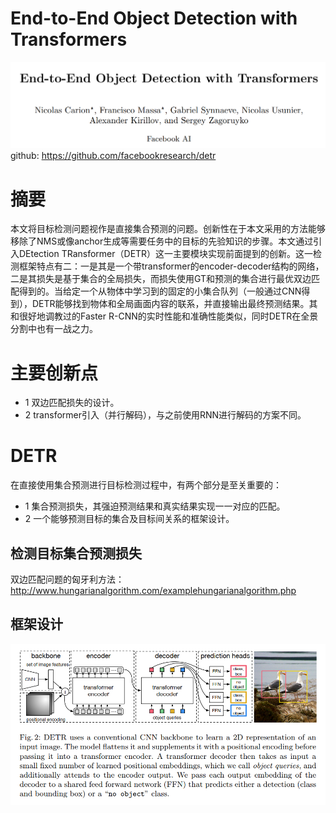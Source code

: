 # End-to-End Object Detection with Transformers
![1](./1.title.png)
github: https://github.com/facebookresearch/detr

# 摘要

本文将目标检测问题视作是直接集合预测的问题。创新性在于本文采用的方法能够移除了NMS或像anchor生成等需要任务中的目标的先验知识的步骤。本文通过引入DEtection TRansformer（DETR）这一主要模块实现前面提到的创新。这一检测框架特点有二：一是其是一个带transformer的encoder-decoder结构的网络，二是其损失是基于集合的全局损失，而损失使用GT和预测的集合进行最优双边匹配得到的。当给定一个从物体中学习到的固定的小集合队列（一般通过CNN得到），DETR能够找到物体和全局画面内容的联系，并直接输出最终预测结果。其和很好地调教过的Faster R-CNN的实时性能和准确性能类似，同时DETR在全景分割中也有一战之力。

# 主要创新点
- 1 双边匹配损失的设计。
- 2 transformer引入（并行解码），与之前使用RNN进行解码的方案不同。

# DETR

在直接使用集合预测进行目标检测过程中，有两个部分是至关重要的：
- 1 集合预测损失，其强迫预测结果和真实结果实现一一对应的匹配。
- 2 一个能够预测目标的集合及目标间关系的框架设计。

## 检测目标集合预测损失

双边匹配问题的匈牙利方法：
http://www.hungarianalgorithm.com/examplehungarianalgorithm.php

## 框架设计
![1](./1.arch.png)
